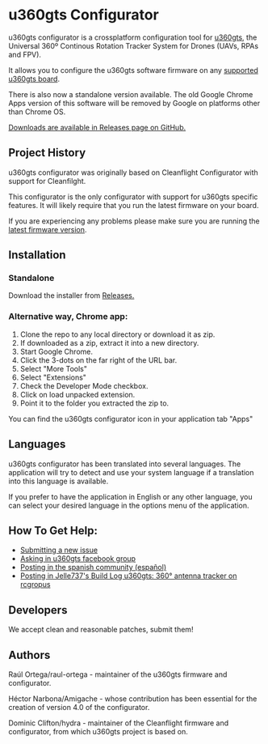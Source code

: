 # u360gts Configurator

u360gts configurator is a crossplatform configuration tool for [u360gts](http://www.u360gts.com), the Universal 360º Continous Rotation Tracker System for Drones (UAVs, RPAs and FPV).

It allows you to configure the u360gts software firmware on any [supported u360gts board](https://github.com/raul-ortega/u360gts/blob/master/wiki/install-wiring-schematics.md).

There is also now a standalone version available.  The old Google Chrome Apps version of this software will be removed by Google on platforms other than Chrome OS. 

[Downloads are available in Releases page on GitHub.](https://github.com/raul-ortega/u360gts-configurator/releases)

## Project History

u360gts configurator was originally based on  Cleanflight Configurator with support for Cleanfilght.

This configurator is the only configurator with support for u360gts specific features. It will likely require that you run the latest firmware on your board.

If you are experiencing any problems please make sure you are running the [latest firmware version](https://github.com/raul-ortega/u360gts/releases/latest).

## Installation

### Standalone

Download the installer from [Releases.](https://github.com/raul-ortega/u360gts-configurator/releases)

### Alternative way, Chrome app:

1. Clone the repo to any local directory or download it as zip.
2. If downloaded as a zip, extract it into a new directory.
3. Start Google Chrome.
4. Click the 3-dots on the far right of the URL bar.
5. Select "More Tools"
6. Select "Extensions"
7. Check the Developer Mode checkbox.
8. Click on load unpacked extension.
9. Point it to the folder you extracted the zip to.

You can find the u360gts configurator icon in your application tab "Apps"

## Languages

u360gts configurator has been translated into several languages. The application will try to detect and use your system language if a translation into this language is available.

If you prefer to have the application in English or any other language, you can select your desired language in the options menu of the application.

## How To Get Help:

- [Submitting a new issue](https://github.com/raul-ortega/u360gts-configurator/issues)
- [Asking in u360gts facebook group](https://www.facebook.com/groups/u360gts/)
- [Posting in the spanish community (español)](http://www.zonafpv.com/foro/estacion-de-tierra/u360gts-seguidor-de-antena-de-rotacion-continua-360o/)
- [Posting in Jelle737's Build Log u360gts: 360° antenna tracker on rcgropus](https://www.rcgroups.com/forums/showthread.php?2964122-u360gts-360%C2%B0-antenna-tracker)

## Developers

We accept clean and reasonable patches, submit them!

## Authors

Raúl Ortega/raul-ortega - maintainer of the u360gts firmware and configurator.

Héctor Narbona/Amigache - whose contribution has been essential for the creation of version 4.0 of the configurator.

Dominic Clifton/hydra - maintainer of the Cleanflight firmware and configurator, from which u360gts project is based on.
